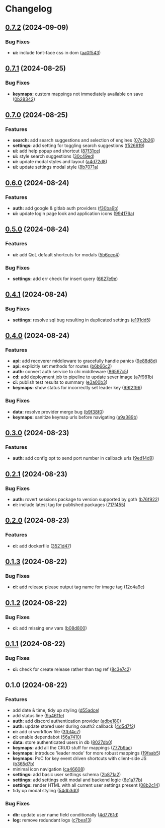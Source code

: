 # Changelog

## [0.7.2](https://github.com/scottmckendry/mnemstart/compare/v0.7.1...v0.7.2) (2024-09-09)


### Bug Fixes

* **ui:** include font-face css in dom ([aa0f543](https://github.com/scottmckendry/mnemstart/commit/aa0f543a3750491fc07d1ec4a6d66956f65b9693))

## [0.7.1](https://github.com/scottmckendry/mnemstart/compare/v0.7.0...v0.7.1) (2024-08-25)


### Bug Fixes

* **keymaps:** custom mappings not immediately available on save ([0b28342](https://github.com/scottmckendry/mnemstart/commit/0b2834286348de62aeebca4008a85582a4e9672f))

## [0.7.0](https://github.com/scottmckendry/mnemstart/compare/v0.6.0...v0.7.0) (2024-08-25)


### Features

* **search:** add search suggestions and selection of engines ([07c2b26](https://github.com/scottmckendry/mnemstart/commit/07c2b2602178e734af1a3c847acf54455c5d6c80))
* **settings:** add setting for toggling search suggestions ([f526619](https://github.com/scottmckendry/mnemstart/commit/f526619fee7b625bd0ed21b4211a38c0573cf2ba))
* **ui:** add help popup and shortcut ([87f31ce](https://github.com/scottmckendry/mnemstart/commit/87f31ce8e54b37096ec5404d5f3ecf1481875976))
* **ui:** style search suggestions ([30c49ed](https://github.com/scottmckendry/mnemstart/commit/30c49ed74790d157724a41a4982349d138dcd910))
* **ui:** update modal styles and layout ([a4d72d8](https://github.com/scottmckendry/mnemstart/commit/a4d72d802bce2b2f36074a9178d90eae943c766f))
* **ui:** update settings modal style ([8b7071a](https://github.com/scottmckendry/mnemstart/commit/8b7071af9d81e0437c0dae9e05c0a23f9552cf9f))

## [0.6.0](https://github.com/scottmckendry/mnemstart/compare/v0.5.0...v0.6.0) (2024-08-24)


### Features

* **auth:** add google & gitlab auth providers ([f30ba9b](https://github.com/scottmckendry/mnemstart/commit/f30ba9bee3260cc314a52eb1aa9a1b28a797f87e))
* **ui:** update login page look and application icons ([994176a](https://github.com/scottmckendry/mnemstart/commit/994176aa8327ce3ac6726769dee8d3dc5307d29d))

## [0.5.0](https://github.com/scottmckendry/mnemstart/compare/v0.4.1...v0.5.0) (2024-08-24)


### Features

* **ui:** add QoL default shortcuts for modals ([5b6cec4](https://github.com/scottmckendry/mnemstart/commit/5b6cec4c0e26c2c1ac3b1044af1d49e4dd238a8e))


### Bug Fixes

* **settings:** add err check for insert query ([6627e9e](https://github.com/scottmckendry/mnemstart/commit/6627e9e42a10cc4fdd6e073447594e22d00421a9))

## [0.4.1](https://github.com/scottmckendry/mnemstart/compare/v0.4.0...v0.4.1) (2024-08-24)


### Bug Fixes

* **settings:** resolve sql bug resulting in duplicated settings ([e191dd5](https://github.com/scottmckendry/mnemstart/commit/e191dd57db2d3a54cfd9866b50239004e8b8d5ad))

## [0.4.0](https://github.com/scottmckendry/mnemstart/compare/v0.3.0...v0.4.0) (2024-08-24)


### Features

* **api:** add recoverer middleware to gracefully handle panics ([9e88d8d](https://github.com/scottmckendry/mnemstart/commit/9e88d8dc1e5799a673e94dc94dec57aa00005014))
* **api:** explicitly set methods for routes ([b6b66c2](https://github.com/scottmckendry/mnemstart/commit/b6b66c2d329af6210c08f6cb38b8ad3743d3437b))
* **auth:** convert auth service to chi middleware ([86597c5](https://github.com/scottmckendry/mnemstart/commit/86597c5e21641f926e60c7bd8902f15795136fd6))
* **cd:** add deployment job to pipeline to update sever image ([a7f981b](https://github.com/scottmckendry/mnemstart/commit/a7f981b58057b1164fb0a2d1e38019c55f20eb47))
* **ci:** publish test results to summary ([e3a00b3](https://github.com/scottmckendry/mnemstart/commit/e3a00b3828a11433af20d9b3fa93f1f6eec90075))
* **keymaps:** show status for incorrectly set leader key ([99f2f96](https://github.com/scottmckendry/mnemstart/commit/99f2f96a1038f5db1b10d3ae4756590420a92cc7))


### Bug Fixes

* **data:** resolve provider merge bug ([b9f38f0](https://github.com/scottmckendry/mnemstart/commit/b9f38f0f2d37457853d21b671ebe78cffd365cb1))
* **keymaps:** sanitize keymap urls before navigating ([a9a389b](https://github.com/scottmckendry/mnemstart/commit/a9a389bac364f53f6c87157399d9e1ff9eb14ab2))

## [0.3.0](https://github.com/scottmckendry/mnemstart/compare/v0.2.1...v0.3.0) (2024-08-23)


### Features

* **auth:** add config opt to send port number in callback urls ([9ed14d9](https://github.com/scottmckendry/mnemstart/commit/9ed14d9f640e3ed2fabad28c8b12027996a23065))

## [0.2.1](https://github.com/scottmckendry/mnemstart/compare/v0.2.0...v0.2.1) (2024-08-23)


### Bug Fixes

* **auth:** rovert sessions package to version supported by goth ([b76f922](https://github.com/scottmckendry/mnemstart/commit/b76f92267a0324e7e564064fec22fa795bb26b94))
* **ci:** include latest tag for published packages ([717f455](https://github.com/scottmckendry/mnemstart/commit/717f455c68ab98d28f2fe63b1196341f8b0fa476))

## [0.2.0](https://github.com/scottmckendry/mnemstart/compare/v0.1.3...v0.2.0) (2024-08-23)


### Features

* **ci:** add dockerfile ([3521d47](https://github.com/scottmckendry/mnemstart/commit/3521d47907dab5cbaca198c4d16ee3a165ccad7d))

## [0.1.3](https://github.com/scottmckendry/mnemstart/compare/v0.1.2...v0.1.3) (2024-08-22)


### Bug Fixes

* **ci:** add release please output tag name for image tag ([12c4a9c](https://github.com/scottmckendry/mnemstart/commit/12c4a9cb8e7ca4522f904c11b8c4ccd14c1e143e))

## [0.1.2](https://github.com/scottmckendry/mnemstart/compare/v0.1.1...v0.1.2) (2024-08-22)


### Bug Fixes

* **ci:** add missing env vars ([b08d800](https://github.com/scottmckendry/mnemstart/commit/b08d800fe1cdf619ced0f342127a5a2ed725eb0f))

## [0.1.1](https://github.com/scottmckendry/mnemstart/compare/v0.1.0...v0.1.1) (2024-08-22)


### Bug Fixes

* **ci:** check for create release rather than tag ref ([8c3e7c2](https://github.com/scottmckendry/mnemstart/commit/8c3e7c281c6ceac91acb9c2ec6fceac37c4ae75f))

## 0.1.0 (2024-08-22)


### Features

* add date & time, tidy up styling ([d55adce](https://github.com/scottmckendry/mnemstart/commit/d55adce33ef56d79ca3d9038e88176b0a273f10d))
* add status line ([9a4611e](https://github.com/scottmckendry/mnemstart/commit/9a4611ecf45e67468010dfee28a8f3440db38d76))
* **auth:** add discord authentication provider ([adbe180](https://github.com/scottmckendry/mnemstart/commit/adbe180d60c61a48d41edac2f5aa530506a52f96))
* **auth:** update stored user during oauth2 callback ([4d5d7f2](https://github.com/scottmckendry/mnemstart/commit/4d5d7f2ce59983004044d24cd153e7969bafab96))
* **ci:** add ci workflow file ([3fbf4c7](https://github.com/scottmckendry/mnemstart/commit/3fbf4c71770af5d3c2b6afd74913866a9faf25c6))
* **ci:** enable dependabot ([56a7410](https://github.com/scottmckendry/mnemstart/commit/56a74106740f881f69b852e047a5b2217c86d744))
* **data:** store authenticated users in db ([8027db0](https://github.com/scottmckendry/mnemstart/commit/8027db03195fc2ed5397e5ba4021a46f57ceb213))
* **keymaps:** add all the CRUD stuff for mappings ([777b9ac](https://github.com/scottmckendry/mnemstart/commit/777b9ac90c0d923678d8ad0fa013a39a2ea594bd))
* **keymaps:** introduce 'leader mode' for more robust mappings ([19faab5](https://github.com/scottmckendry/mnemstart/commit/19faab5d05804d0fa715dc003601708a6a3ee2f0))
* **keymaps:** PoC for key event driven shortcuts with client-side JS ([b365d7b](https://github.com/scottmckendry/mnemstart/commit/b365d7b567a797d1f92a73a62d23434936b42a26))
* minimal icon navigation ([ca46608](https://github.com/scottmckendry/mnemstart/commit/ca4660876a8d35cb4d3097fb278a5d4ec29f1b7f))
* **settings:** add basic user settings schema ([2b871a2](https://github.com/scottmckendry/mnemstart/commit/2b871a2af455b9233c4c646a71058ee7e3ab774c))
* **settings:** add settings edit modal and backend logic ([6e1a77b](https://github.com/scottmckendry/mnemstart/commit/6e1a77bb474b38d851fad5982babb59e710bd293))
* **settings:** render HTML with all current user settings present ([08b2c14](https://github.com/scottmckendry/mnemstart/commit/08b2c141193c98f3978dfe13985465e068d31d4c))
* tidy up modal styling ([54db3d0](https://github.com/scottmckendry/mnemstart/commit/54db3d0a4e5863809e8f1d4aa45195270fdd364a))


### Bug Fixes

* **db:** update user name field conditionally ([4d7761d](https://github.com/scottmckendry/mnemstart/commit/4d7761d70c4359112960078fa9cafb512f642cf9))
* **log:** remove redundant logs ([c7bea13](https://github.com/scottmckendry/mnemstart/commit/c7bea13b4e292f7944d7dca08905a4e913a7cbe5))
